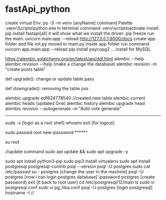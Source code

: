 # fastApi_python

create virtual Env: py -3 -m venv [anyName] 
command Palette :venv\Scripts\python.exe
In terminal command: venv\scripts\activate 
install: pip install fastapi[all]
it will show what we install the driver:
pip freeze 
run the main: uvicorn main:app --reload
http://127.0.0.1:8000/docs 
create app folder and file init.py moved to main.py inside app folder 
run command uvicorn app.main:app --reload
pip install psycopg2 ....install for MySQL


https://alembic.sqlalchemy.org/en/latest/api/ddl.html
alembic --help
alembic revision --help (make a change the database)
alembic revision -m "create posts table"

def upgrade():
  change or update table
  pass


def downgrade():
  removing the table
  pss

alembic upgrade edf624778540 //created new table
alembic current
alembic heads (updated One)
alembic history 
alembic upgrade head
alembic revision --autogenerate -m "Auto vote generate"

**********************************************************
sudo -s [login as a root shell]
whoami
exit [for logout]

sudo passwd root
new-password:******

su root

//update command
sudo apt update && sudo apt upgrade -y

sudo apt install python3-pip
sudo pip3 install virtualenv
sudo apt install postgresql postgresql-contrib
psql --version
psql -U postgres 
sudo cat /etc/passwd
su - postgres [change the user in the machine]
psql -U postgres [now i can login postgres database]
\password postgres [create password]
exit [it back to root user]
cd /etc/postgresql/12/main
ls
sudo vi postgresql.conf
sudo vi pg_hba.conf 
psql -U postgres [login postgresql]
hostname -I //  

 
 

